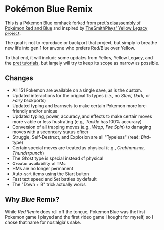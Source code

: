 # Pokémon Blue Remix

This is a Pokemon Blue romhack forked from [pret's disassembly of Pokémon Red and Blue](https://github.com/pret/pokered) and inspired by [TheSmithPlays' Yellow Legacy project](https://github.com/cRz-Shadows/Pokemon_Yellow_Legacy).

The goal is not to reproduce or backport that project, but simply to breathe new life into gen 1 for anyone who prefers Red/Blue over Yellow.

To that end, it will include some updates from Yellow, Yellow Legacy, and the [pret tutorials](), but largely will try to keep its scope as narrow as possible.

## Changes
- All 151 Pokemon are available on a single save, as is the custom.
- Updated interactions for the original 15 types (i.e., no *Steel, Dark,* or *Fairy* backports)
- Updated typing and learnsets to make certain Pokemon more lore-friendly and/or unique
- Updated typing, power, accuracy, and effects to make certain moves more viable or less frustrating (e.g., *Tackle* has 100% accuracy)
- Conversion of all trapping moves (e.g., *Wrap, Fire Spin*) to damaging moves with a secondary status effect
- Struggle, Self-Destruct, and Explosion are all "Typeless" (read: *Bird*-type)
- Certain special moves are treated as physical (e.g., *Crabhammer, Thunderpunch*)
- The Ghost type is special instead of physical
- Greater availability of TMs
- HMs are no longer permanent
- Auto-sort items using the Start button
- Fast text speed and Set battles by default
- The "Down + B" trick actually works

## Why *Blue* Remix?
While *Red Remix* does roll off the tongue, Pokemon Blue was the first Pokemon game I played and the first video game I bought for myself, so I chose that name for nostalgia's sake.